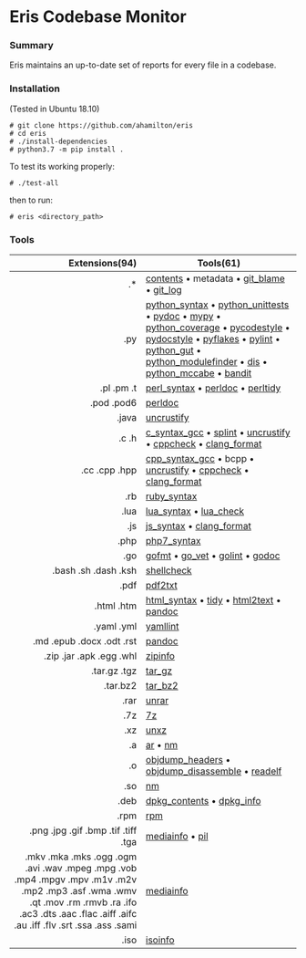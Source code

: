 # Eris Codebase Monitor

### Summary

Eris maintains an up-to-date set of reports for every file in a codebase.

### Installation

(Tested in Ubuntu 18.10)

    # git clone https://github.com/ahamilton/eris
    # cd eris
    # ./install-dependencies
    # python3.7 -m pip install .

To test its working properly:

    # ./test-all

then to run:

    # eris <directory_path>

### Tools

Extensions(94) | Tools(61)
----------:| -----
.* | [contents](http://pygments.org/) • metadata • [git_blame](https://git-scm.com/docs/git-blame) • [git_log](https://git-scm.com/docs/git-log)
.py | [python_syntax](https://en.wikipedia.org/wiki/Python_syntax_and_semantics) • [python_unittests](https://docs.python.org/3/library/unittest.html) • [pydoc](https://docs.python.org/3/library/pydoc.html) • [mypy](http://mypy-lang.org/) • [python_coverage](https://coverage.readthedocs.io/) • [pycodestyle](http://pycodestyle.pycqa.org/en/latest/) • [pydocstyle](http://pycodestyle.pycqa.org/en/latest/) • [pyflakes](https://pypi.org/project/pyflakes/) • [pylint](https://www.pylint.org/) • [python_gut](https://github.com/ahamilton/eris/blob/master/gut.py) • [python_modulefinder](https://docs.python.org/3/library/modulefinder.html) • [dis](https://docs.python.org/3/library/dis.html) • [python_mccabe](https://pypi.org/project/mccabe/) • [bandit](https://pypi.org/project/bandit/)
.pl .pm .t | [perl_syntax](https://en.wikipedia.org/wiki/Perl) • [perldoc](http://perldoc.perl.org/) • [perltidy](http://perltidy.sourceforge.net/)
.pod .pod6 | [perldoc](http://perldoc.perl.org/)
.java | [uncrustify](https://github.com/uncrustify/uncrustify)
.c .h | [c_syntax_gcc](https://gcc.gnu.org/) • [splint](http://www.splint.org/) • [uncrustify](https://github.com/uncrustify/uncrustify) • [cppcheck](http://sourceforge.net/p/cppcheck/wiki/Home/) • [clang_format](https://clang.llvm.org/docs/ClangFormat.html)
.cc .cpp .hpp | [cpp_syntax_gcc](https://gcc.gnu.org/) • bcpp • [uncrustify](https://github.com/uncrustify/uncrustify) • [cppcheck](http://sourceforge.net/p/cppcheck/wiki/Home/) • [clang_format](https://clang.llvm.org/docs/ClangFormat.html)
.rb | [ruby_syntax](http://www.ruby-lang.org/)
.lua | [lua_syntax](http://www.lua.org) • [lua_check](https://github.com/mpeterv/luacheck)
.js | [js_syntax](http://nodejs.org/) • [clang_format](https://clang.llvm.org/docs/ClangFormat.html)
.php | [php7_syntax](https://en.wikipedia.org/wiki/PHP)
.go | [gofmt](https://golang.org) • [go_vet](https://golang.org) • [golint](https://github.com/golang/lint) • [godoc](http://golang.org/x/tools)
.bash .sh .dash .ksh | [shellcheck](https://www.shellcheck.net/)
.pdf | [pdf2txt](https://euske.github.io/pdfminer/)
.html .htm | [html_syntax](http://www.html-tidy.org/) • [tidy](http://www.html-tidy.org/) • [html2text](http://www.mbayer.de/html2text/) • [pandoc](https://pandoc.org/)
.yaml .yml | [yamllint](https://github.com/adrienverge/yamllint)
.md .epub .docx .odt .rst | [pandoc](https://pandoc.org/)
.zip .jar .apk .egg .whl | [zipinfo](http://www.info-zip.org/UnZip.html)
.tar.gz .tgz | [tar_gz](http://www.gnu.org/software/tar/manual/tar.html)
.tar.bz2 | [tar_bz2](http://www.gnu.org/software/tar/manual/tar.html)
.rar | [unrar](http://www.rarlabs.com/)
.7z | [7z](http://p7zip.sourceforge.net/)
.xz | [unxz](http://tukaani.org/xz/)
.a | [ar](https://en.wikipedia.org/wiki/Ar_(Unix)) • [nm](https://linux.die.net/man/1/nm)
.o | [objdump_headers](https://en.wikipedia.org/wiki/Objdump) • [objdump_disassemble](https://en.wikipedia.org/wiki/Objdump) • [readelf](https://en.wikipedia.org/wiki/Objdump)
.so | [nm](https://linux.die.net/man/1/nm)
.deb | [dpkg_contents](https://wiki.debian.org/Teams/Dpkg) • [dpkg_info](https://wiki.debian.org/Teams/Dpkg)
.rpm | [rpm](http://rpm.org/)
.png .jpg .gif .bmp .tif .tiff .tga | [mediainfo](https://mediaarea.net/MediaInfo) • [pil](http://python-pillow.github.io/)
.mkv .mka .mks .ogg .ogm .avi .wav .mpeg .mpg .vob .mp4 .mpgv .mpv .m1v .m2v .mp2 .mp3 .asf .wma .wmv .qt .mov .rm .rmvb .ra .ifo .ac3 .dts .aac .flac .aiff .aifc .au .iff .flv .srt .ssa .ass .sami | [mediainfo](https://mediaarea.net/MediaInfo)
.iso | [isoinfo](https://manpages.debian.org/jessie/genisoimage/isoinfo.1.en.html)
